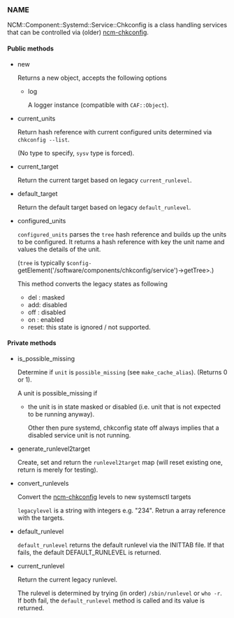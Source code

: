 
### NAME

NCM::Component::Systemd::Service::Chkconfig is a class handling services
that can be controlled via (older) [ncm-chkconfig](../components/chkconfig.md).

#### Public methods

- new

    Returns a new object, accepts the following options

    - log

        A logger instance (compatible with `CAF::Object`).

- current\_units

    Return hash reference with current configured units
    determined via `chkconfig --list`.

    (No type to specify, `sysv` type is forced).

- current\_target

    Return the current target based on legacy `current_runlevel`.

- default\_target

    Return the default target based on legacy `default_runlevel`.

- configured\_units

    `configured_units` parses the `tree` hash reference and builds up the
    units to be configured. It returns a hash reference with key the unit name and
    values the details of the unit.

    (`tree` is typically `$config-`getElement('/software/components/chkconfig/service')->getTree>.)

    This method converts the legacy states as following

    - del : masked
    - add: disabled
    - off : disabled
    - on : enabled
    - reset: this state is ignored / not supported.

#### Private methods

- is\_possible\_missing

    Determine if `unit` is `possible_missing`
    (see `make_cache_alias`). (Returns 0 or 1).

    A unit is possible\_missing if

    - the unit is in state masked or disabled
    (i.e. unit that is not expected to be running anyway).

        Other then pure systemd, chkconfig state off always implies
        that a disabled service unit is not running.

- generate\_runlevel2target

    Create, set and return the `runlevel2target` map
    (will reset existing one, return is merely for testing).

- convert\_runlevels

    Convert the [ncm-chkconfig](../components/chkconfig.md) levels to new systemsctl targets

    `legacylevel` is a string with integers e.g. "234".
    Retrun a array reference with the targets.

- default\_runlevel

    `default_runlevel` returns the default runlevel
    via the INITTAB file. If that fails, the default
    DEFAULT\_RUNLEVEL is returned.

- current\_runlevel

    Return the current legacy runlevel.

    The rulevel is determined by trying (in order)
    `/sbin/runlevel` or `who -r`. If both fail, the
    `default_runlevel` method is called and its value
    is returned.
